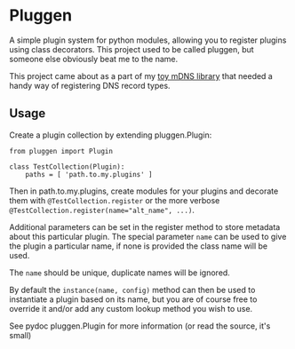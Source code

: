 Pluggen
=======

A simple plugin system for python modules, allowing you to register plugins
using class decorators. This project used to be called pluggen, but someone else
obviously beat me to the name.

This project came about as a part of my
[toy mDNS library](https://git.shangtai.net/staffan/zc) that needed a handy
way of registering DNS record types.

Usage
-----

Create a plugin collection by extending pluggen.Plugin:

```
from pluggen import Plugin

class TestCollection(Plugin):
	paths = [ 'path.to.my.plugins' ]
```

Then in path.to.my.plugins, create modules for your plugins and decorate them
with `@TestCollection.register` or the more verbose
`@TestCollection.register(name="alt_name", ...)`.

Additional parameters can be set in the register method to store metadata about
this particular plugin. The special parameter `name` can be used to give the
plugin a particular name, if none is provided the class name will be used.

The `name` should be unique, duplicate names will be ignored.

By default the `instance(name, config)` method can then be used to instantiate
a plugin based on its name, but you are of course free to override it and/or
add any custom lookup method you wish to use.

See pydoc pluggen.Plugin for more information (or read the source, it's small)
